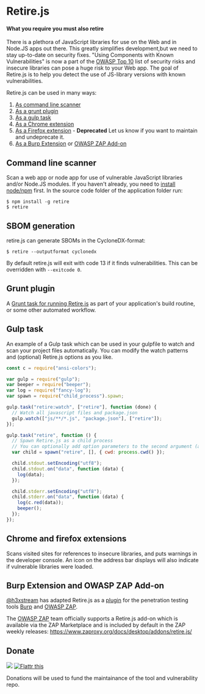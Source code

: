 # Retire.js

#### What you require you must also retire

There is a plethora of JavaScript libraries for use on the Web and in Node.JS apps out there. This greatly simplifies development,but we need to stay up-to-date on security fixes. "Using Components with Known Vulnerabilities" is now a part of the [OWASP Top 10](https://www.owasp.org/index.php/Top_10_2013-A9-Using_Components_with_Known_Vulnerabilities) list of security risks and insecure libraries can pose a huge risk to your Web app. The goal of Retire.js is to help you detect the use of JS-library versions with known vulnerabilities.

Retire.js can be used in many ways:

1. [As command line scanner](https://github.com/RetireJS/retire.js/tree/master/node)
2. [As a grunt plugin](https://github.com/bekk/grunt-retire)
3. [As a gulp task](#user-content-gulp-task)
4. [As a Chrome extension](https://github.com/RetireJS/retire.js/tree/master/chrome)
5. [As a Firefox extension](https://github.com/RetireJS/retire.js/tree/master/firefox) - **Deprecated** Let us know if you want to maintain and undeprecate it.
6. [As a Burp Extension](https://github.com/h3xstream/burp-retire-js) or [OWASP ZAP Add-on](https://www.zaproxy.org/docs/desktop/addons/retire.js/)

## Command line scanner

Scan a web app or node app for use of vulnerable JavaScript libraries and/or Node.JS modules. If you haven't already, you need to [install node/npm](https://docs.npmjs.com/downloading-and-installing-node-js-and-npm) first. In the source code folder of the application folder run:

```
$ npm install -g retire
$ retire
```

## SBOM generation

retire.js can generate SBOMs in the CycloneDX-format:

```
$ retire --outputformat cyclonedx
```

By default retire.js will exit with code 13 if it finds vulnerabilities. This can be overridden with `--exitcode 0`.

## Grunt plugin

A [Grunt task for running Retire.js](https://github.com/bekk/grunt-retire) as part of your application's build routine, or some other automated workflow.

## Gulp task

An example of a Gulp task which can be used in your gulpfile to watch and scan your project files automatically. You can modify the watch patterns and (optional) Retire.js options as you like.

```javascript
const c = require("ansi-colors");

var gulp = require("gulp");
var beeper = require("beeper");
var log = require("fancy-log");
var spawn = require("child_process").spawn;

gulp.task("retire:watch", ["retire"], function (done) {
  // Watch all javascript files and package.json
  gulp.watch(["js/**/*.js", "package.json"], ["retire"]);
});

gulp.task("retire", function () {
  // Spawn Retire.js as a child process
  // You can optionally add option parameters to the second argument (array)
  var child = spawn("retire", [], { cwd: process.cwd() });

  child.stdout.setEncoding("utf8");
  child.stdout.on("data", function (data) {
    log(data);
  });

  child.stderr.setEncoding("utf8");
  child.stderr.on("data", function (data) {
    log(c.red(data));
    beeper();
  });
});
```

## Chrome and firefox extensions

Scans visited sites for references to insecure libraries, and puts warnings in the developer console. An icon on the address bar displays will also indicate if vulnerable libraries were loaded.

## Burp Extension and OWASP ZAP Add-on

[@h3xstream](https://github.com/h3xstream) has adapted Retire.js as a [plugin](https://github.com/h3xstream/burp-retire-js) for the penetration testing tools [Burp](https://portswigger.net/burp/) and [OWASP ZAP](https://www.zaproxy.org).

The [OWASP ZAP](https://www.zaproxy.org) team officially supports a Retire.js add-on which is available via the ZAP Marketplace and is included by default in the ZAP weekly releases: https://www.zaproxy.org/docs/desktop/addons/retire.js/

## Donate

<a href="https://www.paypal.me/eoftedal"><img src="https://www.paypalobjects.com/en_US/i/btn/btn_donate_SM.gif"></a>
<a href="https://flattr.com/submit/auto?fid=g3q3vw&url=https%3A%2F%2Fgithub.com%2FRetireJS%2Fretire.js%2F" target="_blank"><img src="https://button.flattr.com/flattr-badge-large.png" alt="Flattr this" title="Flattr this" border="0"></a>

Donations will be used to fund the maintainance of the tool and vulnerability repo.
